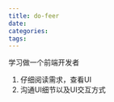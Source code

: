 ```yaml
---
title: do-feer
date:
categories:
tags:
---
```

学习做一个前端开发者
<!-- more -->
1. 仔细阅读需求，查看UI
2. 沟通UI细节以及UI交互方式

